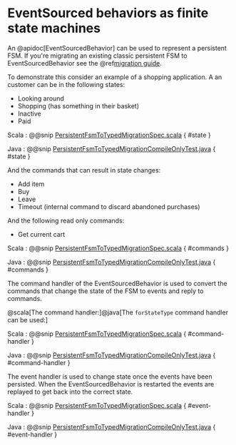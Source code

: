 # EventSourced behaviors as finite state machines

An @apidoc[EventSourcedBehavior] can be used to represent a persistent FSM. If you're migrating an existing classic
persistent FSM to EventSourcedBehavior see the @ref[migration guide](../persistence-fsm.md#migration-to-eventsourcedbehavior).

To demonstrate this consider an example of a shopping application. A an customer can be in the following states:

* Looking around
* Shopping (has something in their basket)
* Inactive
* Paid

Scala
:  @@snip [PersistentFsmToTypedMigrationSpec.scala](/akka-persistence-typed/src/test/scala/docs/akka/persistence/typed/PersistentFsmToTypedMigrationSpec.scala) { #state }

Java
:  @@snip [PersistentFsmToTypedMigrationCompileOnlyTest.java](/akka-persistence-typed/src/test/java/jdocs/akka/persistence/typed/PersistentFsmToTypedMigrationCompileOnlyTest.java) { #state }


And the commands that can result in state changes:

* Add item
* Buy
* Leave 
* Timeout (internal command to discard abandoned purchases)

And the following read only commands:

* Get current cart 

Scala
:  @@snip [PersistentFsmToTypedMigrationSpec.scala](/akka-persistence-typed/src/test/scala/docs/akka/persistence/typed/PersistentFsmToTypedMigrationSpec.scala) { #commands }

Java
:  @@snip [PersistentFsmToTypedMigrationCompileOnlyTest.java](/akka-persistence-typed/src/test/java/jdocs/akka/persistence/typed/PersistentFsmToTypedMigrationCompileOnlyTest.java) { #commands }

The command handler of the EventSourcedBehavior is used to convert the commands that change the state of the FSM
to events and reply to commands.

@scala[The command handler:]@java[The `forStateType` command handler can be used:]

Scala
:  @@snip [PersistentFsmToTypedMigrationSpec.scala](/akka-persistence-typed/src/test/scala/docs/akka/persistence/typed/PersistentFsmToTypedMigrationSpec.scala) { #command-handler }

Java
:  @@snip [PersistentFsmToTypedMigrationCompileOnlyTest.java](/akka-persistence-typed/src/test/java/jdocs/akka/persistence/typed/PersistentFsmToTypedMigrationCompileOnlyTest.java) { #command-handler }

The event handler is used to change state once the events have been persisted. When the EventSourcedBehavior is restarted
the events are replayed to get back into the correct state.

Scala
:  @@snip [PersistentFsmToTypedMigrationSpec.scala](/akka-persistence-typed/src/test/scala/docs/akka/persistence/typed/PersistentFsmToTypedMigrationSpec.scala) { #event-handler }

Java
:  @@snip [PersistentFsmToTypedMigrationCompileOnlyTest.java](/akka-persistence-typed/src/test/java/jdocs/akka/persistence/typed/PersistentFsmToTypedMigrationCompileOnlyTest.java) { #event-handler }


